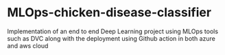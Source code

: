 # MLOps-chicken-disease-classifier
Implementation of an end to end Deep Learning project using MLOps tools such as DVC along with the deployment using Github action in both azure and aws cloud
